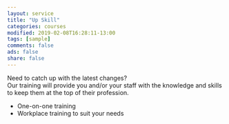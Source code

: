 ```yaml
---
layout: service
title: "Up Skill"
categories: courses
modified: 2019-02-08T16:28:11-13:00
tags: [sample]
comments: false
ads: false
share: false
---
```

Need to catch up with the latest changes?  
Our training will provide you and/or your staff with the knowledge and skills to keep them at the top of their profession.  

 - One-on-one training <br>
 - Workplace training to suit your needs
